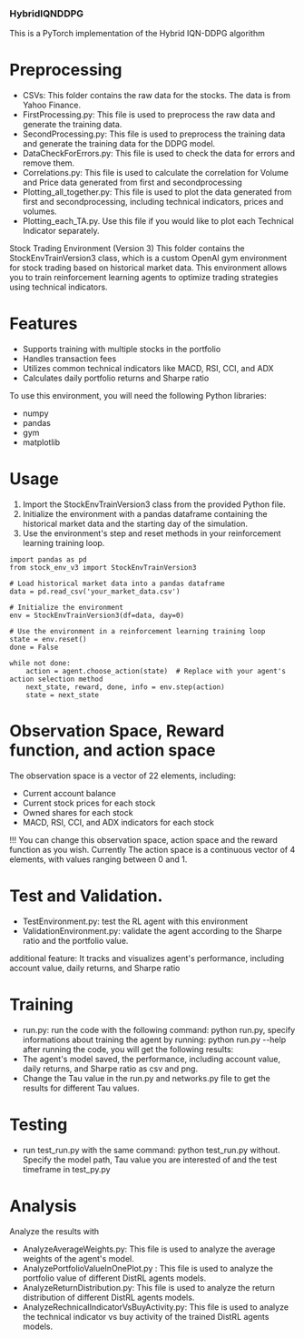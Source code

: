 ### HybridIQNDDPG
This is a PyTorch implementation of the Hybrid IQN-DDPG algorithm

# Preprocessing
- CSVs: This folder contains the raw data for the stocks. The data is from Yahoo Finance.
- FirstProcessing.py: This file is used to preprocess the raw data and generate the training data.
- SecondProcessing.py: This file is used to preprocess the training data and generate the training data for the DDPG model.
- DataCheckForErrors.py: This file is used to check the data for errors and remove them.
- Correlations.py: This file is used to calculate the correlation for Volume and Price data generated from first and secondprocessing 
- Plotting_all_together.py: This file is used to plot the data generated from first and secondprocessing, including technical indicators, prices and volumes.
- Plotting_each_TA.py. Use this file if you would like to plot each Technical Indicator separately.

Stock Trading Environment (Version 3)
This folder contains the StockEnvTrainVersion3 class, which is a custom OpenAI gym environment for stock trading based on historical market data. This environment allows you to train reinforcement learning agents to optimize trading strategies using technical indicators.

# Features
- Supports training with multiple stocks in the portfolio
- Handles transaction fees
- Utilizes common technical indicators like MACD, RSI, CCI, and ADX
- Calculates daily portfolio returns and Sharpe ratio

To use this environment, you will need the following Python libraries:

- numpy
- pandas
- gym
- matplotlib

# Usage
1. Import the StockEnvTrainVersion3 class from the provided Python file.
2. Initialize the environment with a pandas dataframe containing the historical market data and the starting day of the simulation.
3. Use the environment's step and reset methods in your reinforcement learning training loop.

```
import pandas as pd
from stock_env_v3 import StockEnvTrainVersion3

# Load historical market data into a pandas dataframe
data = pd.read_csv('your_market_data.csv')

# Initialize the environment
env = StockEnvTrainVersion3(df=data, day=0)

# Use the environment in a reinforcement learning training loop
state = env.reset()
done = False

while not done:
    action = agent.choose_action(state)  # Replace with your agent's action selection method
    next_state, reward, done, info = env.step(action)
    state = next_state
```

# Observation Space, Reward function, and action space
The observation space is a vector of 22 elements, including:

- Current account balance
- Current stock prices for each stock
- Owned shares for each stock
- MACD, RSI, CCI, and ADX indicators for each stock

!!! You can change this observation space, action space and the reward function as you wish. Currently The action space is a continuous vector of 4 elements, with values ranging between 0 and 1. 

# Test and Validation. 
- TestEnvironment.py: test the RL agent with this environment 
- ValidationEnvironment.py: validate the agent according to the Sharpe ratio and the portfolio value.

additional feature: It tracks and visualizes agent's performance, including account value, daily returns, and Sharpe ratio

# Training
- run.py: run the code with the following command: python run.py, specify informations about training the agent by running: python run.py --help
after running the code, you will get the following results:
- The agent's model saved, the performance, including account value, daily returns, and Sharpe ratio as csv and png.
- Change the Tau value in the run.py and networks.py file to get the results for different Tau values.

# Testing
- run test_run.py with the same command: python test_run.py without. Specify the model path, Tau value you are interested of and the test timeframe in test_py.py


# Analysis
Analyze the results with 
- AnalyzeAverageWeights.py: This file is used to analyze the average weights of the agent's model.
- AnalyzePortfolioValueInOnePlot.py : This file is used to analyze the portfolio value of different DistRL agents models.
- AnalyzeReturnDistribution.py: This file is used to analyze the return distribution of different DistRL agents models.
- AnalyzeRechnicalIndicatorVsBuyActivity.py: This file is used to analyze the technical indicator vs buy activity of the trained DistRL agents models.

